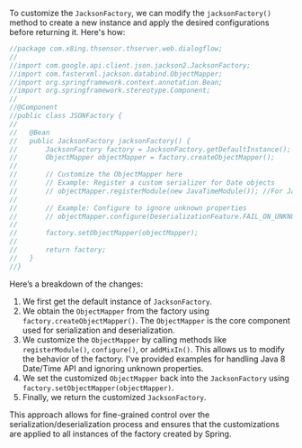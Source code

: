 To customize the `JacksonFactory`, we can modify the `jacksonFactory()` method to create a new instance and apply the desired configurations before returning it. Here's how:

```java
//package com.x8ing.thsensor.thserver.web.dialogflow;
//
//import com.google.api.client.json.jackson2.JacksonFactory;
//import com.fasterxml.jackson.databind.ObjectMapper;
//import org.springframework.context.annotation.Bean;
//import org.springframework.stereotype.Component;
//
//@Component
//public class JSONFactory {
//
//   @Bean
//   public JacksonFactory jacksonFactory() {
//       JacksonFactory factory = JacksonFactory.getDefaultInstance();
//       ObjectMapper objectMapper = factory.createObjectMapper();
//
//       // Customize the ObjectMapper here
//       // Example: Register a custom serializer for Date objects
//       // objectMapper.registerModule(new JavaTimeModule()); //For Java 8 Date/Time API
//
//       // Example: Configure to ignore unknown properties
//       // objectMapper.configure(DeserializationFeature.FAIL_ON_UNKNOWN_PROPERTIES, false);
//
//       factory.setObjectMapper(objectMapper);
//
//       return factory;
//   }
//}
```

Here’s a breakdown of the changes:

1.  We first get the default instance of `JacksonFactory`.
2.  We obtain the `ObjectMapper` from the factory using `factory.createObjectMapper()`. The `ObjectMapper` is the core component used for serialization and deserialization.
3.  We customize the `ObjectMapper` by calling methods like `registerModule()`, `configure()`, or `addMixIn()`. This allows us to modify the behavior of the factory. I've provided examples for handling Java 8 Date/Time API and ignoring unknown properties.
4.  We set the customized `ObjectMapper` back into the `JacksonFactory` using `factory.setObjectMapper(objectMapper)`.
5.  Finally, we return the customized `JacksonFactory`.

This approach allows for fine-grained control over the serialization/deserialization process and ensures that the customizations are applied to all instances of the factory created by Spring.
